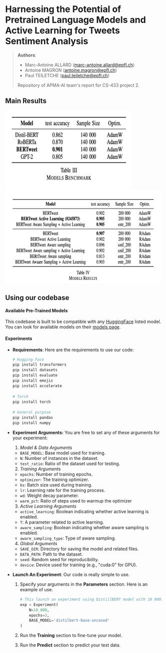 # Harnessing the Potential of Pretrained Language Models and Active Learning for Tweets Sentiment Analysis

>**Authors**:
> - Marc-Antoine ALLARD (marc-antoine.allard@epfl.ch)
> - Antoine MAGRON (antoine.magron@epfl.ch)
> - Paul TEILETCHE (paul.teiletche@epfl.ch)
>
> Repository of APMA-AI team's report for CS-433 project 2.

## **Main Results**
<img src="./img_res/gen_res.png" alt="Local Image" width="400" height="250">
<img src="./img_res/fine_tune_res.png" alt="Local Image" width="500" height="300">

## **Using our codebase**
#### Available Pre-Trained Models
This codebase is built to be compatible with any [HuggingFace](https://huggingface.co/) listed model. You can look for available models on their [models page](https://huggingface.co/models).

#### Experiments
- **Requirements**:
Here are the requirements to use our code:
    ```bash
    # Hugging Face
    pip install transformers
    pip install datasets
    pip install evaluate
    pip install emojis
    pip install accelerate

    # Torch
    pip install torch

    # General purpose
    pip install pandas
    pip install numpy
    ```

- **Experiment Arguments:**
You are free to set any of these arguments for your experiment:
    1) *Model & Data Arguments*
    - `BASE_MODEL`: Base model used for training.
    - `N`: Number of instances in the dataset.
    - `test_ratio`: Ratio of the dataset used for testing.

    2) *Training Arguments*
    - `epochs`: Number of training epochs.
    - `optimizer`: The training optimizer.
    - `bs`: Batch size used during training.
    - `lr`: Learning rate for the training process.
    - `wd`: Weight decay parameter.
    - `warm_pct`: Ratio of steps used to warmup the optimizer

    3) *Active Learning Arguments*
    - `active_learning`: Boolean indicating whether active learning is enabled.
    - `T`: A parameter related to active learning.
    - `aware_sampling`: Boolean indicating whether aware sampling is enabled.
    - `aware_sampling_type`: Type of aware sampling.

    4) *Global Arguments*
    - `SAVE_DIR`: Directory for saving the model and related files.
    - `DATA_PATH`: Path to the dataset.
    - `seed`: Random seed for reproducibility.
    - `device`: Device used for training (e.g., "cuda:0" for GPU).


- **Launch An Experiment**:
Our code is really simple to use. 

    1) Specify your arguments in the **Parameters** section. Here is an example of use.
        ```python
        # This launch an experiment using DistillBERT model with 10 000 samples using 3 epochs.
        exp = Experiment(
            N=10_000,
            epochs=3,
            BASE_MODEL='distilbert-base-uncased'
        )
        ```
    
    2) Run the **Training** section to fine-tune your model.
    
    3) Run the **Predict** section to predict your test data.




